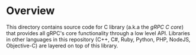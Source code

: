 # Overview
 
This directory contains source code for C library (a.k.a the *gRPC C core*) that provides all gRPC's core functionality through a low level API. Libraries in other languages in this repository (C++, C#, Ruby,
Python, PHP, NodeJS, Objective-C) are layered on top of this library. 
